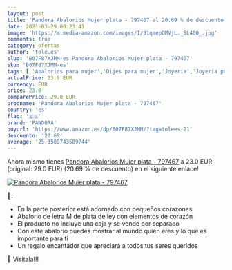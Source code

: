 ```yaml
---
layout: post
title: 'Pandora Abalorios Mujer plata - 797467 al 20.69 % de descuento'
date: 2021-03-29 00:23:41
image: 'https://m.media-amazon.com/images/I/31qmepOMVjL._SL400_.jpg'
comments: true
category: ofertas
author: 'tole.es'
slug: 'B07F87XJMM-es Pandora Abalorios Mujer plata - 797467'
sku: 'B07F87XJMM-es'
tags: [ 'Abalorios para mujer','Dijes para mujer','Joyería','Joyería para mujer','pandora', ]
actualPrice: 23.0 EUR
currency: EUR
price: 23.0
comparePrice: 29.0 EUR
prodname: 'Pandora Abalorios Mujer plata - 797467'
country: 'es'
flag: '🇪🇸'
brand: 'PANDORA'
buyurl: 'https://www.amazon.es/dp/B07F87XJMM/?tag=tolees-21'
descuento: '20.69'
average: '25.3589743589744'
---
```


Ahora mismo tienes [Pandora Abalorios Mujer plata - 797467](https://www.amazon.es/dp/B07F87XJMM/?tag=tolees-21) a 23.0 EUR (original: 29.0 EUR) (20.69 %  de descuento) en el siguiente enlace!

[![Pandora Abalorios Mujer plata - 797467](https://m.media-amazon.com/images/I/31qmepOMVjL._SL400_.jpg)](https://www.amazon.es/dp/B07F87XJMM/?tag=tolees-21)

🔎:

- En la parte posterior está adornado con pequeños corazones
- Abalorio de letra M de plata de ley con elementos de corazón
- El producto no incluye una caja y se vende por separado
- Con este abalorio puedes mostrar al mundo quién eres y lo que es importante para ti
- Un regalo encantador que apreciará a todos tus seres queridos

[🛒 Visítala!!!](https://www.amazon.es/dp/B07F87XJMM/?tag=tolees-21)
